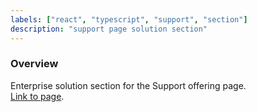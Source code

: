 ```yaml
---
labels: ["react", "typescript", "support", "section"]
description: "support page solution section"
---
```


### Overview

Enterprise solution section for the Support offering page.  
[Link to page](https://bit.dev/support-plans).
